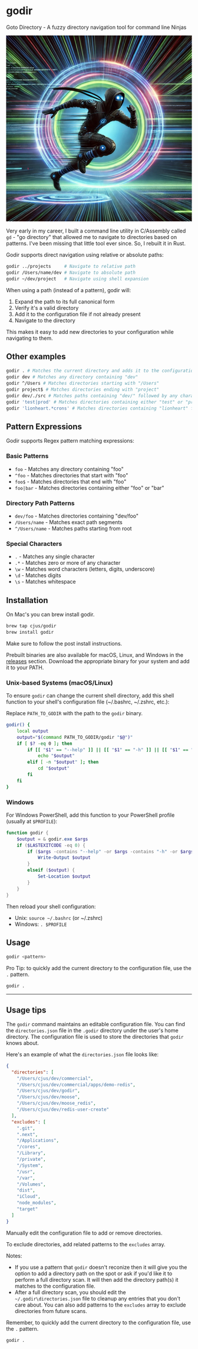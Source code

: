 # godir
Goto Directory - A fuzzy directory navigation tool for command line Ninjas

![godir](./godir.jpg)

Very early in my career, I built a command line utility in C/Assembly called `gd` - "go directory" that allowed me to navigate to directories based on patterns. I've been missing that little tool ever since. So, I rebuilt it in Rust.

Godir supports direct navigation using relative or absolute paths:

```sh
godir ../projects     # Navigate to relative path
godir /Users/name/dev # Navigate to absolute path
godir ~/dev/project   # Navigate using shell expansion
```

When using a path (instead of a pattern), godir will:
1. Expand the path to its full canonical form
2. Verify it's a valid directory
3. Add it to the configuration file if not already present
4. Navigate to the directory

This makes it easy to add new directories to your configuration while navigating to them.

## Other examples

```sh
godir . # Matches the current directory and adds it to the configuration file
godir dev # Matches any directory containing "dev"
godir ^/Users # Matches directories starting with "/Users"
godir project$ # Matches directories ending with "project"
godir dev/./src # Matches paths containing "dev/" followed by any characters, then "/src"
godir 'test|prod' # Matches directories containing either "test" or "prod"
godir 'lionheart.*crons' # Matches directories containing "lionheart" followed by any characters, then "crons": ~/dev/lionheart-backend/Lionheart-Boreal/app/crons
```

## Pattern Expressions

Godir supports Regex pattern matching expressions:

### Basic Patterns
- `foo` - Matches any directory containing "foo"
- `^foo` - Matches directories that start with "foo"
- `foo$` - Matches directories that end with "foo"
- `foo|bar` - Matches directories containing either "foo" or "bar"

### Directory Path Patterns
- `dev/foo` - Matches directories containing "dev/foo"
- `/Users/name` - Matches exact path segments
- `^/Users/name` - Matches paths starting from root

### Special Characters
- `.` - Matches any single character
- `.*` - Matches zero or more of any character
- `\w` - Matches word characters (letters, digits, underscore)
- `\d` - Matches digits
- `\s` - Matches whitespace

## Installation

On Mac's you can brew install godir.

```sh
brew tap cjus/godir
brew install godir
```

Make sure to follow the post install instructions.

Prebuilt binaries are also available for macOS, Linux, and Windows in the [releases](https://github.com/cjus/godir/releases) section. Download the appropriate binary for your system and add it to your PATH.

### Unix-based Systems (macOS/Linux)
To ensure `godir` can change the current shell directory, add this shell function to your shell's configuration file (~/.bashrc, ~/.zshrc, etc.):

Replace `PATH_TO_GODIR` with the path to the `godir` binary.
```sh
godir() {
    local output
    output="$(command PATH_TO_GODIR/godir "$@")"
    if [ $? -eq 0 ]; then
        if [[ "$1" == "--help" ]] || [[ "$1" == "-h" ]] || [[ "$1" == "--version" ]] || [[ "$1" == "-V" ]] || [[ "$1" == "--list" ]] || [[ "$1" == "-l" ]]; then
            echo "$output"
        elif [ -n "$output" ]; then
            cd "$output"
        fi
    fi
}
```

### Windows
For Windows PowerShell, add this function to your PowerShell profile (usually at `$PROFILE`):

```powershell
function godir {
    $output = & godir.exe $args
    if ($LASTEXITCODE -eq 0) {
        if ($args -contains "--help" -or $args -contains "-h" -or $args -contains "--version" -or $args -contains "-V" -or $args -contains "--list" -or $args -contains "-l") {
            Write-Output $output
        }
        elseif ($output) {
            Set-Location $output
        }
    }
}
```

Then reload your shell configuration:
- Unix: `source ~/.bashrc` (or ~/.zshrc)
- Windows: `. $PROFILE`

## Usage

```sh
godir <pattern>
```

Pro Tip: to quickly add the current directory to the configuration file, use the `.` pattern.

```sh
godir .
```

---

## Usage tips

The `godir` command maintains an editable configuration file. You can find the `directories.json` file in the `.godir` directory under the user's home directory. The configuration file is used to store the directories that `godir` knows about.

Here's an example of what the `directories.json` file looks like:

```json
{
  "directories": [
    "/Users/cjus/dev/commercial",
    "/Users/cjus/dev/commercial/apps/demo-redis",
    "/Users/cjus/dev/godir",
    "/Users/cjus/dev/moose",
    "/Users/cjus/dev/moose_redis",
    "/Users/cjus/dev/redis-user-create"
  ],
  "excludes": [
    ".git",
    ".next",
    "/Applications",
    "/cores",
    "/Library",
    "/private",
    "/System",
    "/usr",
    "/var",
    "/Volumes",
    "dist",
    "iCloud",
    "node_modules",
    "target"
  ]
}
```

Manually edit the configuration file to add or remove directories.

To exclude directories, add related patterns to the `excludes` array.

Notes:
* If you use a pattern that `godir` doesn't reconize then it will give you the option to add a directory path on the spot or ask if you'd like it to perform a full directory scan.  It will then add the directory path(s) it matches to the configuration file.
* After a full directory scan, you should edit the `~/.godir\directories.json` file to cleanup any entries that you don't care about.  You can also add patterns to the `excludes` array to exclude directories from future scans.

Remember, to quickly add the current directory to the configuration file, use the `.` pattern.

```sh
godir .
```

